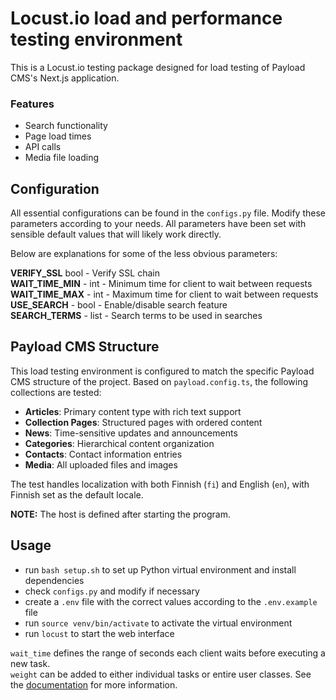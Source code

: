 # Locust.io load and performance testing environment

This is a Locust.io testing package designed for load testing of Payload CMS's Next.js application.

### Features

- Search functionality
- Page load times
- API calls
- Media file loading

## Configuration

All essential configurations can be found in the `configs.py` file. Modify these parameters according to your needs. All parameters have been set with sensible default values that will likely work directly.

Below are explanations for some of the less obvious parameters:

**VERIFY_SSL** bool - Verify SSL chain  
**WAIT_TIME_MIN** - int - Minimum time for client to wait between requests  
**WAIT_TIME_MAX** - int - Maximum time for client to wait between requests  
**USE_SEARCH** - bool - Enable/disable search feature  
**SEARCH_TERMS** - list - Search terms to be used in searches

## Payload CMS Structure

This load testing environment is configured to match the specific Payload CMS structure of the project. Based on `payload.config.ts`, the following collections are tested:

- **Articles**: Primary content type with rich text support
- **Collection Pages**: Structured pages with ordered content
- **News**: Time-sensitive updates and announcements
- **Categories**: Hierarchical content organization
- **Contacts**: Contact information entries
- **Media**: All uploaded files and images

The test handles localization with both Finnish (`fi`) and English (`en`), with Finnish set as the default locale.

**NOTE:** The host is defined after starting the program.

## Usage

- run `bash setup.sh` to set up Python virtual environment and install dependencies
- check `configs.py` and modify if necessary
- create a `.env` file with the correct values according to the `.env.example` file
- run `source venv/bin/activate` to activate the virtual environment
- run `locust` to start the web interface

`wait_time` defines the range of seconds each client waits before executing a new task.  
`weight` can be added to either individual tasks or entire user classes. See the [documentation](http://docs.locust.io/en/stable/writing-a-locustfile.html#weight-and-fixed-count-attributes) for more information.
